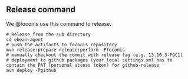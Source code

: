 ## Release command

We @foconis use this command to release.

    # Release from the sub directory
    cd ebean-agent
    # push the artifacts to foconis repository
    mvn release:prepare release:perform -Pfoconis
    # manually checkout the commit with release tag (e.g. 13.10.3-FOC1)
    # deployment to github packages (your local settings.xml has to contain the PAT (personal access token) for github-release
    mvn deploy -Pgithub

